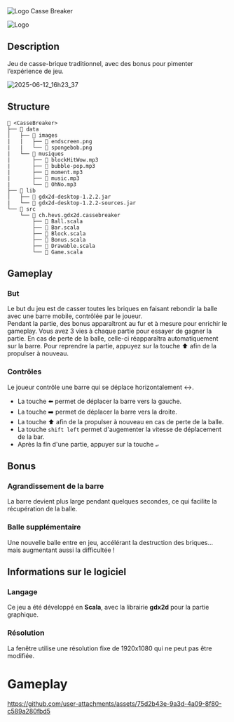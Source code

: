 <img src="https://github.com/user-attachments/assets/bf1dad6a-954b-4d29-88da-aa0ca47caec6" alt="Logo Casse Breaker" center-align="center">

![Logo](https://github.com/user-attachments/assets/bf1dad6a-954b-4d29-88da-aa0ca47caec6)

## Description
Jeu de casse-brique traditionnel, avec des bonus pour pimenter l’expérience de jeu.

![2025-06-12_16h23_37](https://github.com/user-attachments/assets/a633badc-7f12-4bdd-87bc-3aa769d0b2c4)

## Structure
```
📁 <CasseBreaker>
├── 📁 data
│   ├── 📁 images
|   |   ├── 📄 endscreen.png
|   |   └── 📄 spongebob.png
|   └── 📁 musiques
|       ├── 📄 blockHitWow.mp3
|       ├── 📄 bubble-pop.mp3
|       ├── 📄 moment.mp3
|       ├── 📄 music.mp3
|       └── 📄 OhNo.mp3
├── 📁 lib
│   ├── 📄 gdx2d-desktop-1.2.2.jar 
|   └── 📄 gdx2d-desktop-1.2.2-sources.jar
└── 📁 src
    └── 📁 ch.hevs.gdx2d.cassebreaker
        ├── 📄 Ball.scala
        ├── 📄 Bar.scala
        ├── 📄 Block.scala
        ├── 📄 Bonus.scala
        ├── 📄 Drawable.scala
        └── 📄 Game.scala
```

## Gameplay

### But
Le but du jeu est de casser toutes les briques en faisant rebondir la balle avec une barre mobile, contrôlée par le joueur.  
Pendant la partie, des bonus apparaîtront au fur et à mesure pour enrichir le gameplay.
Vous avez 3 vies à chaque partie pour essayer de gagner la partie.
En cas de perte de la balle, celle-ci réapparaîtra automatiquement sur la barre. Pour reprendre la partie, appuyez sur la touche ⬆️ afin de la propulser à nouveau.

### Contrôles
Le joueur contrôle une barre qui se déplace horizontalement ↔️.
- La touche ⬅️ permet de déplacer la barre vers la gauche.  
- La touche ➡️ permet de déplacer la barre vers la droite.
- La touche ⬆️ afin de la propulser à nouveau en cas de perte de la balle.
- La touche ```shift left``` permet d'augementer la vitesse de déplacement de la bar.
- Après la fin d'une partie, appuyer sur la touche `↵` 

## Bonus

### Agrandissement de la barre
La barre devient plus large pendant quelques secondes, ce qui facilite la récupération de la balle.

### Balle supplémentaire
Une nouvelle balle entre en jeu, accélérant la destruction des briques… mais augmentant aussi la difficultée !

## Informations sur le logiciel

### Langage
Ce jeu a été développé en **Scala**, avec la librairie **gdx2d** pour la partie graphique.

### Résolution
La fenêtre utilise une résolution fixe de 1920x1080 qui ne peut pas être modifiée.

# Gameplay
https://github.com/user-attachments/assets/75d2b43e-9a3d-4a09-8f80-c589a280fbd5



